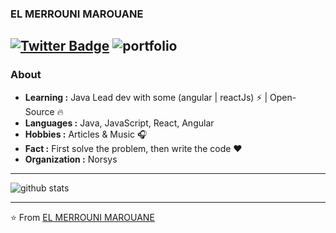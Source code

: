 ### EL MERROUNI MAROUANE
[![Twitter Badge](https://img.shields.io/twitter/url?label=EL%20MERROUNI%20MAROUANE&style=social&url=https%3A%2F%2Fshields.io)](https://twitter.com/marunix1)
![portfolio](https://www.merrouni.dev/)
---------------------------------------------------------------------------------------------------------------------------------------------------------------------------------
### About

-  **Learning :** Java Lead dev with some (angular | reactJs) :zap: | Open-Source :fire:	
-  **Languages :** Java, JavaScript, React, Angular
-  **Hobbies :** Articles & Music :headphones:
-  **Fact :** First solve the problem, then write the code :heart: 
-  **Organization :** Norsys

---------------------------------------------------------------------------------------------------------------------------------------------------------------------------------

![github stats](https://github-readme-stats.vercel.app/api?username=marouaneunix&show_icons=true)


---------------------------------------------------------------------------------------------------------------------------------------------------------------------------------


⭐️ From [EL MERROUNI MAROUANE](https://github.com/marouaneunix)

